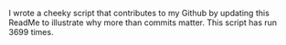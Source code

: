 I wrote a cheeky script that contributes to my Github by updating this ReadMe to illustrate why more than commits matter. This script has run 3699 times.